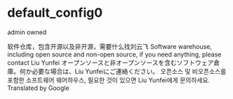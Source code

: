 # default_config0
admin owned

软件仓库，包含开源以及非开源，需要什么找刘云飞
Software warehouse, including open source and non-open source, if you need anything, please contact Liu Yunfei
オープンソースと非オープンソースを含むソフトウェア倉庫。何か必要な場合は、Liu Yunfeiにご連絡ください。
오픈소스 및 비오픈소스를 포함한 소프트웨어 웨어하우스, 필요한 것이 있으면 Liu Yunfei에게 문의하세요.
Translated by Google
